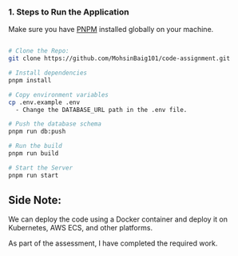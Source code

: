 ### 1. Steps to Run the Application

Make sure you have [PNPM](https://pnpm.io/) installed globally on your machine.

```bash

# Clone the Repo: 
git clone https://github.com/MohsinBaig101/code-assignment.git

# Install dependencies
pnpm install

# Copy environment variables
cp .env.example .env
  - Change the DATABASE_URL path in the .env file.

# Push the database schema
pnpm run db:push

# Run the build
pnpm run build

# Start the Server
pnpm run start

```

## Side Note:
We can deploy the code using a Docker container and deploy it on Kubernetes, AWS ECS, and other platforms.

As part of the assessment, I have completed the required work.
